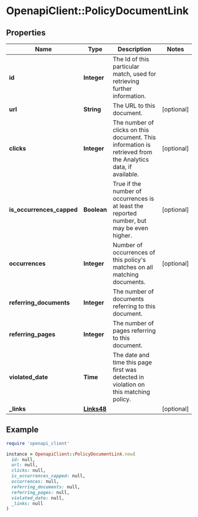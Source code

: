 # OpenapiClient::PolicyDocumentLink

## Properties

| Name | Type | Description | Notes |
| ---- | ---- | ----------- | ----- |
| **id** | **Integer** | The Id of this particular match, used for retrieving further information. |  |
| **url** | **String** | The URL to this document. | [optional] |
| **clicks** | **Integer** | The number of clicks on this document. This information is retrieved from the Analytics data, if available. | [optional] |
| **is_occurrences_capped** | **Boolean** | True if the number of occurrences is at least the reported number, but may be even higher. | [optional] |
| **occurrences** | **Integer** | Number of occurrences of this policy&#39;s matches on all matching documents. | [optional] |
| **referring_documents** | **Integer** | The number of documents referring to this document. |  |
| **referring_pages** | **Integer** | The number of pages referring to this document. |  |
| **violated_date** | **Time** | The date and time this page first was detected in violation on this matching policy. |  |
| **_links** | [**Links48**](Links48.md) |  | [optional] |

## Example

```ruby
require 'openapi_client'

instance = OpenapiClient::PolicyDocumentLink.new(
  id: null,
  url: null,
  clicks: null,
  is_occurrences_capped: null,
  occurrences: null,
  referring_documents: null,
  referring_pages: null,
  violated_date: null,
  _links: null
)
```


